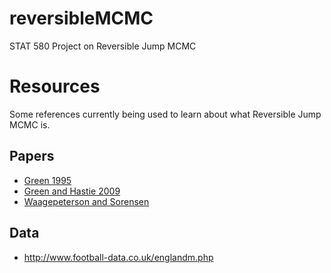 # reversibleMCMC
STAT 580 Project on Reversible Jump MCMC

# Resources
Some references currently being used to learn about what Reversible Jump MCMC is.

## Papers
- [Green 1995](http://www.maths.bris.ac.uk/~mapjg/papers/RJMCMCBka.pdf)
- [Green and Hastie 2009](http://people.ee.duke.edu/~lcarin/rjmcmc_20090613.pdf)
- [Waagepeterson and Sorensen](http://people.math.aau.dk/~rw/Papers/revjump22.pdf)

## Data
- http://www.football-data.co.uk/englandm.php